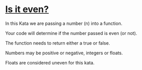 # [Is it even?](https://www.codewars.com/kata/is-it-even "555a67db74814aa4ee0001b5")

In this Kata we are passing a number (n) into a function. 

Your code will determine if the number passed is even (or not). 

The function needs to return either a true or false. 

Numbers may be positive or negative, integers or floats.

Floats are considered uneven for this kata.